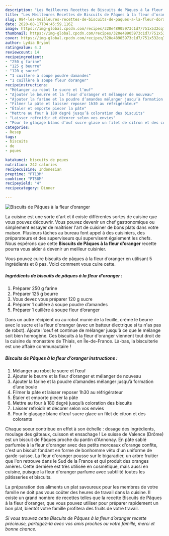 ```yaml
---
description: "Les Meilleures Recettes de Biscuits de Pâques à la fleur d’oranger"
title: "Les Meilleures Recettes de Biscuits de Pâques à la fleur d’oranger"
slug: 984-les-meilleures-recettes-de-biscuits-de-paques-a-la-fleur-doranger
date: 2020-08-17T04:45:59.116Z
image: https://img-global.cpcdn.com/recipes/320e48905973c1d7/751x532cq70/biscuits-de-paques-a-la-fleur-doranger-photo-principale-de-la-recette.jpg
thumbnail: https://img-global.cpcdn.com/recipes/320e48905973c1d7/751x532cq70/biscuits-de-paques-a-la-fleur-doranger-photo-principale-de-la-recette.jpg
cover: https://img-global.cpcdn.com/recipes/320e48905973c1d7/751x532cq70/biscuits-de-paques-a-la-fleur-doranger-photo-principale-de-la-recette.jpg
author: Lydia Bryant
ratingvalue: 4.3
reviewcount: 14
recipeingredient:
- "250 g farine"
- "125 g beurre"
- "120 g sucre"
- "1 cuillère à soupe poudre damandes"
- "1 cuillère à soupe fleur doranger"
recipeinstructions:
- "Mélanger au robot le sucre et l’œuf"
- "Ajouter le beurre et la fleur d’oranger et mélanger de nouveau"
- "Ajouter la farine et la poudre d’amandes mélanger jusqu’à formation d’une boule"
- "Filmer la pâte et laisser reposer 1h30 au réfrigérateur"
- "Étaler et emporte piecer la pâte"
- "Mettre au four à 180 degré jusqu’à coloration des biscuits"
- "Laisser refroidir et décorer selon vos envies"
- "Pour le glaçage blanc d’œuf sucre glace un filet de citron et des colorants"
categories:
- Resep
tags:
- biscuits
- de
- pques

katakunci: biscuits de pques 
nutrition: 242 calories
recipecuisine: Indonesian
preptime: "PT13M"
cooktime: "PT58M"
recipeyield: "4"
recipecategory: Dinner

---
```



![Biscuits de Pâques à la fleur d’oranger](https://img-global.cpcdn.com/recipes/320e48905973c1d7/751x532cq70/biscuits-de-paques-a-la-fleur-doranger-photo-principale-de-la-recette.jpg)

La cuisine est une sorte d'art et il existe différentes sortes de cuisine que vous pouvez découvrir. Vous pouvez devenir un chef gastronomique ou simplement essayer de maîtriser l'art de cuisiner de bons plats dans votre maison. Plusieurs tâches au bureau font appel à des cuisiniers, des préparateurs et des superviseurs qui supervisent également les chefs. Nous espérons que cette <strong> Biscuits de Pâques à la fleur d’oranger </strong> recette pourra vous aider à devenir un meilleur cuisinier.

<!--inarticleads1-->

Vous pouvez cuire biscuits de pâques à la fleur d’oranger en utilisant 5 Ingrédients et 8 pas. Voici comment vous cuire cette.

##### Ingrédients de biscuits de pâques à la fleur d’oranger :

1. Préparer 250 g farine
1. Préparer 125 g beurre
1. Vous devez vous préparer 120 g sucre
1. Préparer 1 cuillère à soupe poudre d’amandes
1. Préparer 1 cuillère à soupe fleur d’oranger


Dans un autre récipient ou au robot munie de la feuille, crème le beurre avec le sucre et la fleur d&#39;oranger (avec un batteur électrique si tu n&#39;as pas de robot). Ajoute l&#39;oeuf et continue de mélanger jusqu&#39;à ce que le mélange soit bien homogène. Ces biscuits à la fleur d&#39;oranger viennent tout droit de la cuisine du monastère de Thiais, en Île-de-France. Là-bas, la biscuiterie est une affaire communautaire ! 

<!--inarticleads2-->

##### Biscuits de Pâques à la fleur d’oranger instructions :

1. Mélanger au robot le sucre et l’œuf
1. Ajouter le beurre et la fleur d’oranger et mélanger de nouveau
1. Ajouter la farine et la poudre d’amandes mélanger jusqu’à formation d’une boule
1. Filmer la pâte et laisser reposer 1h30 au réfrigérateur
1. Étaler et emporte piecer la pâte
1. Mettre au four à 180 degré jusqu’à coloration des biscuits
1. Laisser refroidir et décorer selon vos envies
1. Pour le glaçage blanc d’œuf sucre glace un filet de citron et des colorants


Chaque soeur contribue en effet à son échelle : dosage des ingrédients, moulage des gâteaux, cuisson et ensachage ! Le suisse de Valence (Drôme) est un biscuit de Pâques proche du pantin d&#39;Annonay. En pâte sablé parfumée à la fleur d&#39;oranger avec des petits morceaux d&#39;orange confite, c&#39;est un biscuit fondant en forme de bonhomme vêtu d&#39;un uniforme de garde-suisse. La fleur d&#39;oranger pousse sur le bigaradier, un arbre fruitier que l&#39;on retrouve dans le Sud de la France et qui produit des oranges amères. Cette dernière est très utilisée en cosmétique, mais aussi en cuisine, puisque la fleur d&#39;oranger parfume avec subtilité toutes les pâtisseries et biscuits. 

<!--inarticleads1-->

<p>
La préparation des aliments un plat savoureux pour les membres de votre famille ne doit pas vous coûter des heures de travail dans la cuisine. Il existe un grand nombre de recettes telles que la recette Biscuits de Pâques à la fleur d’oranger, que vous pouvez utiliser pour préparer rapidement un bon plat, bientôt votre famille profitera des fruits de votre travail.
</p>

<p>
<i>Si vous trouvez cette Biscuits de Pâques à la fleur d’oranger recette précieuse, partagez-la avec vos amis proches ou votre famille, merci et bonne chance.</i>
</p>
